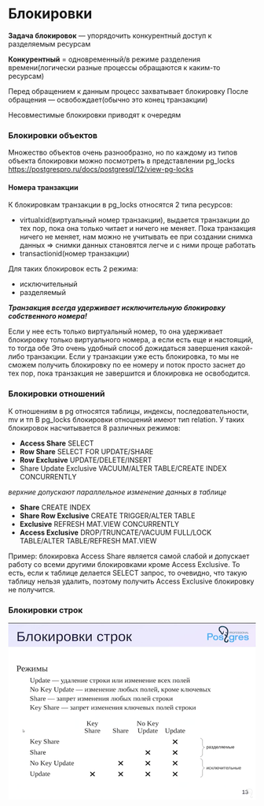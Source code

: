 # Блокировки

**Задача блокировок** — упорядочить конкурентный доступ к разделяемым ресурсам

**Конкурентный** = одновременный/в режиме разделения времени(логически разные процессы обращаются к каким-то ресурсам)

Перед обращением к данным процесс захватывает блокировку
После обращения — освобождает(обычно это конец транзакции)

Несовместимые блокировки приводят к очередям

### Блокировки объектов

Множество объектов очень разнообразно, но по каждому из типов объекта блокировки можно посмотреть в представлении pg_locks https://postgrespro.ru/docs/postgresql/12/view-pg-locks

#### Номера транзакции

К блокировкам транзакции в pg_locks относятся 2 типа ресурсов: 
- virtualxid(виртуальный номер транзакции), выдается транзакции до тех пор, пока она только читает и ничего не меняет. 
  Пока транзакция ничего не меняет, нам можно не учитывать ее при создании снимка данных => снимки данных становятся легче и с ними  проще работать 
- transactionid(номер транзакции)

Для таких блокировок есть 2 режима: 
- исключительный
- разделяемый

**_Транзакция всегда удерживает исключительную блокировку собственного номера!_**

Если у нее есть только виртуальный номер, то она удерживает блокировку только виртуального номера, а если есть еще и настоящий, то тогда обе
Это очень удобный способ дожидаться завершения какой-либо транзакции. Если у транзакции уже есть блокировка, то мы не сможем получить блокировку по ее номеру и поток просто заснет до тех пор,
пока транзакция не завершится и блокировка не освободится.


### Блокировки отношений

К отношениям в pg относятся таблицы, индексы, последовательности, mv и тп
В pg_locks блокировки отношений имеют тип relation. 
У таких блокировок насчитывается 8 различных режимов:
- **Access Share**              SELECT
- **Row Share**                 SELECT FOR UPDATE/SHARE
- **Row Exclusive**             UPDATE/DELETE/INSERT
- Share Update Exclusive        VACUUM/ALTER TABLE/CREATE INDEX CONCURRENTLY

 _верхние допускают параллельное изменение данных в таблице_

- **Share**                     CREATE INDEX
- **Share Row Exclusive**       CREATE TRIGGER/ALTER TABLE
- **Exclusive**                 REFRESH MAT.VIEW CONCURRENTLY
- **Access Exclusive**          DROP/TRUNCATE/VACUUM FULL/LOCK TABLE/ALTER TABLE/REFRESH MAT.VIEW


Пример: блокировка Access Share является самой слабой и допускает работу со всеми другими блокировками кроме Access Exclusive.
То есть, если к таблице делается SELECT запрос, то очевидно, что такую таблицу нельзя удалить, поэтому получить Access Exclusive блокировку не получится.


### Блокировки строк

![img.png](blocks.png)

